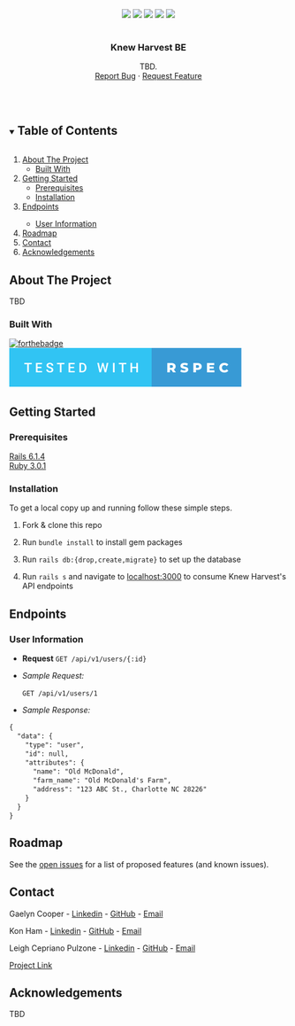 <div align="center">
  <a href=https://github.com/wdk3/knewharvest_be_api/graphs/contributors><img src="https://img.shields.io/github/contributors/wdk3/knewharvest_be_api.svg?style=for-the-badge" /></a>
  <a href=https://github.com/wdk3/knewharvest_be_api/network/members><img src="https://img.shields.io/github/forks/wdk3/knewharvest_be_api.svg?style=for-the-badge" /></a>
  <a href=https://github.com/wdk3/knewharvest_be_api/stargazers><img src="https://img.shields.io/github/stars/wdk3/knewharvest_be_api.svg?style=for-the-badge" /></a>
  <a href=https://github.com/wdk3/knewharvest_be_api/issues><img src="https://img.shields.io/github/issues/wdk3/knewharvest_be_api.svg?style=for-the-badge" /></a>
<a href=https://www.linkedin.com/in/lcpulzone/><img src="https://img.shields.io/badge/-LinkedIn-black.svg?style=for-the-badge&logo=linkedin&colorB=555" /></a>
</div>


<!-- PROJECT LOGO -->
<br />
<p align="center">
  <a href="https://github.com/wdk3/knewharvest_be_api">
  </a>

  <h3 align="center">Knew Harvest BE</h3>

  <p align="center">
    TBD.
    <br />
    <a href="https://github.com/wdk3/knewharvest_be_api">
    <a href="https://github.com/wdk3/knewharvest_be_api/issues">Report Bug</a>
    ·
    <a href="https://github.com/wdk3/knewharvest_be_api/issues">Request Feature</a>
    <br />
    <br />
    <br />
  </p>
</p>



<!-- TABLE OF CONTENTS -->
<details open="open">
  <summary><h2 style="display: inline-block">Table of Contents</h2></summary>
  <ol>
    <li>
      <a href="#about-the-project">About The Project</a>
      <ul>
        <li><a href="#built-with">Built With</a></li>
      </ul>
    </li>
    <li>
      <a href="#getting-started">Getting Started</a>
      <ul>
        <li><a href="#prerequisites">Prerequisites</a></li>
        <li><a href="#installation">Installation</a></li>
      </ul>
    </li>
    <li><a href="#endpoints">Endpoints</a></li>
    <ul>
      <li><a href="#user-information">User Information</a></li>
    </ul>
    <li><a href="#roadmap">Roadmap</a></li>
    <li><a href="#contact">Contact</a></li>
    <li><a href="#acknowledgements">Acknowledgements</a></li>
  </ol>
</details>



<!-- ABOUT THE PROJECT -->
## About The Project

TBD

### Built With

[![forthebadge](https://forthebadge.com/images/badges/made-with-ruby.svg)](https://forthebadge.com)<br />
![tested with rspec](https://github.com/lcpulzone/tea_time/blob/main/tested-with-rspec.svg)


<!-- GETTING STARTED -->
## Getting Started

### Prerequisites

[Rails 6.1.4](https://rubyonrails.org/)<br />
[Ruby 3.0.1](https://www.ruby-lang.org/en/)

### Installation

To get a local copy up and running follow these simple steps.

1. Fork & clone this repo

2. Run `bundle install` to install gem packages

3. Run `rails db:{drop,create,migrate}` to set up the database

4. Run `rails s` and navigate to [localhost:3000](http://localhost3000) to consume Knew Harvest's API endpoints


<!-- USAGE EXAMPLES -->
## Endpoints

### User Information
- **Request** `GET /api/v1/users/{:id}`

- *Sample Request:*

  `GET /api/v1/users/1`

- *Sample Response:*
```
{
  "data": {
    "type": "user",
    "id": null,
    "attributes": {
      "name": "Old McDonald",
      "farm_name": "Old McDonald's Farm",
      "address": "123 ABC St., Charlotte NC 28226"
    }
  }
}
```

<!-- ROADMAP -->
## Roadmap

See the [open issues](https://github.com/wdk3/knewharvest_be_api/issues) for a list of proposed features (and known issues).

<!-- CONTACT -->
## Contact

Gaelyn Cooper - [Linkedin](https://www.linkedin.com/in/gaelyn-cooper/) - [GitHub](https://github.com/gaelyn) - [Email](gaelyn.cooper@gmail.com)

Kon Ham - [Linkedin](https://www.linkedin.com/in/kon-ham/) - [GitHub](https://github.com/kon-ham) - [Email](contact@konkham.com)

Leigh Cepriano Pulzone - [Linkedin](https://www.linkedin.com/in/lcpulzone/) - [GitHub](https://github.com/lcpulzone) - [Email](lcpulzone@gmail.com)

[Project Link](https://github.com/wdk3/knewharvest_be_api)



<!-- ACKNOWLEDGEMENTS -->
## Acknowledgements

TBD





<!-- MARKDOWN LINKS & IMAGES -->
<!-- https://www.markdownguide.org/basic-syntax/#reference-style-links -->
[contributors-shield]: https://img.shields.io/github/contributors/wdk3/knewharvest_be_api.svg?style=for-the-badge
[contributors-url]: https://github.com/wdk3/knewharvest_be_api/graphs/contributors
[forks-shield]: https://img.shields.io/github/forks/wdk3/knewharvest_be_api.svg?style=for-the-badge
[forks-url]: https://github.com/wdk3/knewharvest_be_api/network/members
[stars-shield]: https://img.shields.io/github/stars/wdk3/knewharvest_be_api.svg?style=for-the-badge
[stars-url]: https://github.com/wdk3/knewharvest_be_api/stargazers
[issues-shield]: https://img.shields.io/github/issues/wdk3/knewharvest_be_api.svg?style=for-the-badge
[issues-url]: https://github.com/wdk3/knewharvest_be_api/issues
[linkedin-shield]: https://img.shields.io/badge/-LinkedIn-black.svg?style=for-the-badge&logo=linkedin&colorB=555
[linkedin-url]: https://linkedin.com/in/lcpulzone
